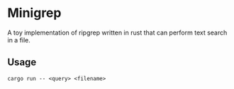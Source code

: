 # Minigrep

A toy implementation of ripgrep written in rust that can perform text search in a file.

## Usage

```
cargo run -- <query> <filename>
```